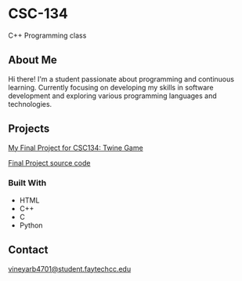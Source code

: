# CSC-134

C++ Programming class

## About Me
Hi there! I'm a student passionate about programming and continuous learning. Currently focusing on developing my skills in software development and exploring various programming languages and technologies.

## Projects
[My Final Project for CSC134: Twine Game](C_Final_Project_Game.html)

[Final Project source code](https://github.com/vinecal4701/CSC-134/blob/main/Module%207/C__%20Final%20Project%20Game.twee)

### Built With

- HTML
- C++
- C
- Python



## Contact
vineyarb4701@student.faytechcc.edu
